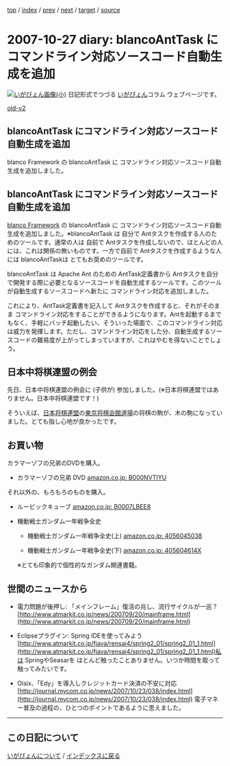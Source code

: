 [top](https://igapyon.github.io/diary/) 
 / [index](https://igapyon.github.io/diary/2007/index.html) 
 / [prev](https://igapyon.github.io/diary/2007/ig071024.html) 
 / [next](https://igapyon.github.io/diary/2007/ig071029.html) 
 / [target](https://igapyon.github.io/diary/2007/ig071027.html) 
 / [source](https://github.com/igapyon/diary/blob/gh-pages/2007/ig071027.html.src.md) 

2007-10-27 diary: blancoAntTask にコマンドライン対応ソースコード自動生成を追加
=====================================================================================================
[![いがぴょん画像(小)](https://igapyon.github.io/diary/images/iga200306s.jpg "いがぴょん")](https://igapyon.github.io/diary/memo/memoigapyon.html) 日記形式でつづる [いがぴょん](https://igapyon.github.io/diary/memo/memoigapyon.html)コラム ウェブページです。

[old-v2](ig071027-orig.html)

## blancoAntTask にコマンドライン対応ソースコード自動生成を追加

blanco Framework の blancoAntTask に コマンドライン対応ソースコード自動生成を追加しました。


## blancoAntTask にコマンドライン対応ソースコード自動生成を追加

[blanco Framework](http://www.igapyon.jp/blanco/blanco.ja.html) の blancoAntTask に コマンドライン対応ソースコード自動生成を追加しました。※blancoAntTask は 自分で Antタスクを作成する人のためのツールです。通常の人は 自前で Antタスクを作成しないので、ほとんどの人には、これは関係の無いものです。一方で自前で Antタスクを作成するような人には blancoAntTaskは とてもお奨めのツールです。

blancoAntTask は Apache Ant のための AntTask定義書から Antタスクを自分で開発する際に必要となるソースコードを自動生成するツールです。このツールが自動生成するソースコードへ新たに コマンドライン対応を追加しました。

これにより、AntTask定義書を記入して Antタスクを作成すると、それがそのまま コマンドライン対応をすることができるようになります。Antを起動するまでもなく、手軽にバッチ起動したい、そういった場面で、このコマンドライン対応は威力を発揮します。ただし、コマンドライン対応をした分、自動生成するソースコードの難易度が上がってしまっていますが、これはやむを得ないことでしょう。

## 日本中将棋連盟の例会

先日、日本中将棋連盟の例会に (子供が) 参加しました。(※日本将棋連盟ではありません。日本中将棋連盟です！)

そういえば、[日本将棋連盟](http://www.shogi.or.jp/)の[東京将棋会館道場](http://www.shogi.or.jp/~doujou/)の将棋の駒が、木の駒になっていました。とても指し心地が良かったです。

## お買い物

カラマーゾフの兄弟のDVDを購入。

* カラマーゾフの兄弟 DVD
  [amazon.co.jp: B000NVTIYU](http://www.amazon.co.jp/exec/obidos/ASIN/B000NVTIYU/igapyondiary-22)

それ以外の、もろもろのものを購入。

* ルービックキューブ
  [amazon.co.jp: B0007LBEE8](http://www.amazon.co.jp/exec/obidos/ASIN/B0007LBEE8/igapyondiary-22)
  
* 機動戦士ガンダム一年戦争全史
  
  * 機動戦士ガンダム一年戦争全史(上)
    [amazon.co.jp: 4056045038](http://www.amazon.co.jp/exec/obidos/ASIN/4056045038/igapyondiary-22)
    
  * 機動戦士ガンダム一年戦争全史(下)
    [amazon.co.jp: 405604614X](http://www.amazon.co.jp/exec/obidos/ASIN/405604614X/igapyondiary-22)
  

  ※とても印象的で個性的なガンダム関連書籍。

## 世間のニュースから

* 電力問題が後押し: 「メインフレーム」復活の兆し、流行サイクルが一巡？
  [http://www.atmarkit.co.jp/news/200709/20/mainframe.html](http://www.atmarkit.co.jp/news/200709/20/mainframe.html)
  
* Eclipseプラグイン: Spring IDEを使ってみよう
  [http://www.atmarkit.co.jp/fjava/rensai4/spring2_01/spring2_01_1.html](http://www.atmarkit.co.jp/fjava/rensai4/spring2_01/spring2_01_1.html)私は SpringやSeasarを ほとんど触ったことありません。いつか時間を取って触ってみたいです。
  
* Oisix、「Edy」を導入しクレジットカード決済の不安に対応
  [http://journal.mycom.co.jp/news/2007/10/23/038/index.html](http://journal.mycom.co.jp/news/2007/10/23/038/index.html)
  電子マネー普及の過程の、ひとつのポイントであるように思えました。

----------------------------------------------------------------------------------------------------

## この日記について
[いがぴょんについて](https://igapyon.github.io/diary/memo/memoigapyon.html) / [インデックスに戻る](https://igapyon.github.io/diary/idxall.html)
